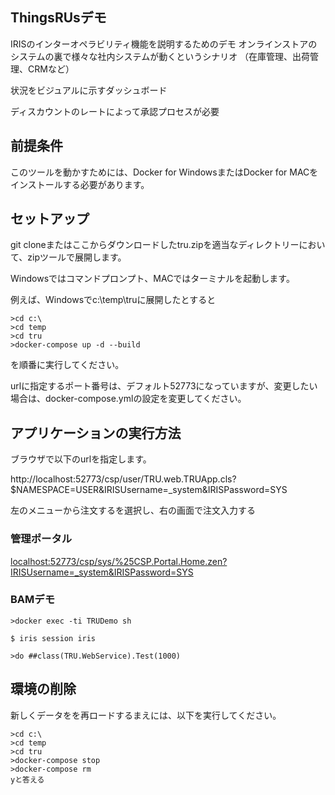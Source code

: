 ## ThingsRUsデモ

IRISのインターオペラビリティ機能を説明するためのデモ
オンラインストアのシステムの裏で様々な社内システムが動くというシナリオ
（在庫管理、出荷管理、CRMなど）

状況をビジュアルに示すダッシュボード

ディスカウントのレートによって承認プロセスが必要

## 前提条件

このツールを動かすためには、Docker for WindowsまたはDocker for MACをインストールする必要があります。


## セットアップ

git cloneまたはここからダウンロードしたtru.zipを適当なディレクトリーにおいて、zipツールで展開します。

Windowsではコマンドプロンプト、MACではターミナルを起動します。

例えば、Windowsでc:\temp\truに展開したとすると

```
>cd c:\
>cd temp
>cd tru
>docker-compose up -d --build

```
を順番に実行してください。

urlに指定するポート番号は、デフォルト52773になっていますが、変更したい場合は、docker-compose.ymlの設定を変更してください。


## アプリケーションの実行方法

ブラウザで以下のurlを指定します。

http://localhost:52773/csp/user/TRU.web.TRUApp.cls?$NAMESPACE=USER&IRISUsername=_system&IRISPassword=SYS

左のメニューから注文するを選択し、右の画面で注文入力する


### 管理ポータル

[localhost:52773/csp/sys/%25CSP.Portal.Home.zen?IRISUsername=_system&IRISPassword=SYS](http://localhost:52773/csp/sys/%25CSP.Portal.Home.zen?IRISUsername=_system&IRISPassword=SYS)

### BAMデモ

```
>docker exec -ti TRUDemo sh

$ iris session iris

>do ##class(TRU.WebService).Test(1000)
```

## 環境の削除

新しくデータをを再ロードするまえには、以下を実行してください。

```
>cd c:\
>cd temp
>cd tru
>docker-compose stop
>docker-compose rm
yと答える
```

